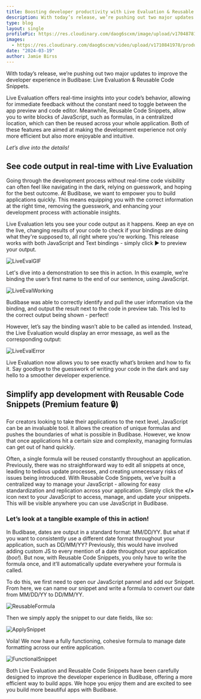 ```yaml
---
title: Boosting developer productivity with Live Evaluation & Reusable Code Snippets
description: With today’s release, we’re pushing out two major updates to improve the developer experience in Budibase - Live Evaluation & Reusable Code Snippets.
type: blog
layout: single
profilePic: https://res.cloudinary.com/daog6scxm/image/upload/v1704878154/Photos/headshot_aw4uce.png
images:
  - https://res.cloudinary.com/daog6scxm/video/upload/v1710841978/product-marketing-images/Live%20Evaluation%20and%20Reusable%20Code%20Snippets/liveEvaluation_vrwobh.gif
date: "2024-03-19"
author: Jamie Birss
---
```

With today’s release, we’re pushing out two major updates to improve the developer experience in Budibase: Live Evaluation & Reusable Code Snippets. 

Live Evaluation offers real-time insights into your code’s behavior, allowing for immediate feedback without the constant need to toggle between the app preview and code editor. Meanwhile, Reusable Code Snippets, allow you to write blocks of JavaScript, such as formulas, in a centralized location, which can then be reused across your whole application. Both of these features are aimed at making the development experience not only more efficient but also more enjoyable and intuitive. 

*Let’s dive into the details!*

## See code output in real-time with Live Evaluation

Going through the development process without real-time code visibility can often feel like navigating in the dark, relying on guesswork, and hoping for the best outcome. At Budibase, we want to empower you to build applications quickly. This means equipping you with the correct information at the right time, removing the guesswork, and enhancing your development process with actionable insights. 

Live Evaluation lets you see your code output as it happens. Keep an eye on the live, changing results of your code to check if your bindings are doing what they're supposed to, all right where you're working. This release works with both JavaScript and Text bindings - simply click ▶ to preview your output. 

![LiveEvalGIF](https://res.cloudinary.com/daog6scxm/video/upload/v1710841978/product-marketing-images/Live%20Evaluation%20and%20Reusable%20Code%20Snippets/liveEvaluation_vrwobh.gif)

Let's dive into a demonstration to see this in action. In this example, we’re binding the user’s first name to the end of our sentence, using JavaScript. 

![LiveEvalWorking](https://res.cloudinary.com/daog6scxm/image/upload/v1710841909/product-marketing-images/Live%20Evaluation%20and%20Reusable%20Code%20Snippets/liveEval_working_xgb3kg.png)

Budibase was able to correctly identify and pull the user information via the binding, and output the result next to the code in preview tab. This led to the correct output being shown - perfect! 

However, let’s say the binding wasn’t able to be called as intended. Instead, the Live Evaluation would display an error message, as well as the corresponding output:

![LiveEvalError](https://res.cloudinary.com/daog6scxm/image/upload/v1710841943/product-marketing-images/Live%20Evaluation%20and%20Reusable%20Code%20Snippets/liveEvalError_rftjtq.png)

Live Evaluation now allows you to see exactly what’s broken and how to fix it. Say goodbye to the guesswork of writing your code in the dark and say hello to a smoother developer experience. 

## Simplify app development with Reusable Code Snippets (Premium feature 🔒)

For creators looking to take their applications to the next level, JavaScript can be an invaluable tool. It allows the creation of unique formulas and pushes the boundaries of what is possible in Budibase. However, we know that once applications hit a certain size and complexity, managing formulas can get out of hand quickly. 

Often, a single formula will be reused constantly throughout an application. Previously, there was no straightforward way to edit all snippets at once, leading to tedious update processes, and creating unnecessary risks of issues being introduced. With Reusable Code Snippets, we’ve built a centralized way to manage your JavaScript - allowing for easy standardization and replication across your application. Simply click the **</>** icon next to your JavaScript to access, manage, and update your snippets. This will be visible anywhere you can use JavaScript in Budibase. 

### Let’s look at a tangible example of this in action!

In Budibase, dates are output in a standard format: MM/DD/YY. But what if you want to consistently use a different date format throughout your application, such as DD/MM/YY? Previously, this would have involved adding custom JS to every mention of a date throughout your application (*boo!*). But now, with Reusable Code Snippets, you only have to write the formula once, and it’ll automatically update everywhere your formula is called. 

To do this, we first need to open our JavaScript pannel and add our Snippet. From here, we can name our snippet and write a formula to convert our date from MM/DD/YY to DD/MM/YY.

![ReusableFormula](https://res.cloudinary.com/daog6scxm/image/upload/v1710841838/product-marketing-images/Live%20Evaluation%20and%20Reusable%20Code%20Snippets/reformattedDate_formula_coh8r7.png)

Then we simply apply the snippet to our date fields, like so: 

![ApplySnippet](https://res.cloudinary.com/daog6scxm/image/upload/v1710841802/product-marketing-images/Live%20Evaluation%20and%20Reusable%20Code%20Snippets/return_reformattedDate_ll4e5r.png)

Voila! We now have a fully functioning, cohesive formula to manage date formatting across our entire application.

![FunctionalSnippet](https://res.cloudinary.com/daog6scxm/image/upload/v1710841757/product-marketing-images/Live%20Evaluation%20and%20Reusable%20Code%20Snippets/return_snippet_nbv8k9.png)

Both Live Evaluation and Reusable Code Snippets have been carefully designed to improve the developer experience in Budibase, offering a more efficient way to build apps. We hope you enjoy them and are excited to see you build more beautiful apps with Budibase.